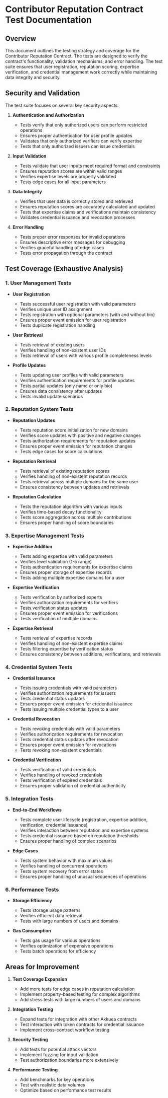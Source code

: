 # Contributor Reputation Contract Test Documentation

## Overview

This document outlines the testing strategy and coverage for the Contributor Reputation Contract. The tests are designed to verify the contract's functionality, validation mechanisms, and error handling. The test suite ensures that user registration, reputation scoring, expertise verification, and credential management work correctly while maintaining data integrity and security.

## Security and Validation

The test suite focuses on several key security aspects:

1. **Authentication and Authorization**
   - Tests verify that only authorized users can perform restricted operations
   - Ensures proper authentication for user profile updates
   - Validates that only authorized verifiers can verify expertise
   - Tests that only authorized issuers can issue credentials

2. **Input Validation**
   - Tests validate that user inputs meet required format and constraints
   - Ensures reputation scores are within valid ranges
   - Verifies expertise levels are properly validated
   - Tests edge cases for all input parameters

3. **Data Integrity**
   - Verifies that user data is correctly stored and retrieved
   - Ensures reputation scores are accurately calculated and updated
   - Tests that expertise claims and verifications maintain consistency
   - Validates credential issuance and revocation processes

4. **Error Handling**
   - Tests proper error responses for invalid operations
   - Ensures descriptive error messages for debugging
   - Verifies graceful handling of edge cases
   - Tests error propagation through the contract

## Test Coverage (Exhaustive Analysis)

### 1. User Management Tests

- **User Registration**
  - Tests successful user registration with valid parameters
  - Verifies unique user ID assignment
  - Tests registration with optional parameters (with and without bio)
  - Ensures proper event emission for user registration
  - Tests duplicate registration handling

- **User Retrieval**
  - Tests retrieval of existing users
  - Verifies handling of non-existent user IDs
  - Tests retrieval of users with various profile completeness levels

- **Profile Updates**
  - Tests updating user profiles with valid parameters
  - Verifies authentication requirements for profile updates
  - Tests partial updates (only name or only bio)
  - Ensures data consistency after updates
  - Tests invalid update scenarios

### 2. Reputation System Tests

- **Reputation Updates**
  - Tests reputation score initialization for new domains
  - Verifies score updates with positive and negative changes
  - Tests authorization requirements for reputation updates
  - Ensures proper event emission for reputation changes
  - Tests edge cases for score calculations

- **Reputation Retrieval**
  - Tests retrieval of existing reputation scores
  - Verifies handling of non-existent reputation records
  - Tests retrieval across multiple domains for the same user
  - Ensures consistency between updates and retrievals

- **Reputation Calculation**
  - Tests the reputation algorithm with various inputs
  - Verifies time-based decay functionality
  - Tests score aggregation across multiple contributions
  - Ensures proper handling of score boundaries

### 3. Expertise Management Tests

- **Expertise Addition**
  - Tests adding expertise with valid parameters
  - Verifies level validation (1-5 range)
  - Tests authentication requirements for expertise claims
  - Ensures proper storage of expertise records
  - Tests adding multiple expertise domains for a user

- **Expertise Verification**
  - Tests verification by authorized experts
  - Verifies authorization requirements for verifiers
  - Tests verification status updates
  - Ensures proper event emission for verifications
  - Tests verification of multiple domains

- **Expertise Retrieval**
  - Tests retrieval of expertise records
  - Verifies handling of non-existent expertise claims
  - Tests filtering expertise by verification status
  - Ensures consistency between additions, verifications, and retrievals

### 4. Credential System Tests

- **Credential Issuance**
  - Tests issuing credentials with valid parameters
  - Verifies authorization requirements for issuers
  - Tests credential status updates
  - Ensures proper event emission for credential issuance
  - Tests issuing multiple credential types to a user

- **Credential Revocation**
  - Tests revoking credentials with valid parameters
  - Verifies authorization requirements for revocation
  - Tests credential status updates after revocation
  - Ensures proper event emission for revocations
  - Tests revoking non-existent credentials

- **Credential Verification**
  - Tests verification of valid credentials
  - Verifies handling of revoked credentials
  - Tests verification of expired credentials
  - Ensures proper validation of credential authenticity

### 5. Integration Tests

- **End-to-End Workflows**
  - Tests complete user lifecycle (registration, expertise addition, verification, credential issuance)
  - Verifies interaction between reputation and expertise systems
  - Tests credential issuance based on reputation thresholds
  - Ensures proper handling of complex scenarios

- **Edge Cases**
  - Tests system behavior with maximum values
  - Verifies handling of concurrent operations
  - Tests system recovery from error states
  - Ensures proper handling of unusual sequences of operations

### 6. Performance Tests

- **Storage Efficiency**
  - Tests storage usage patterns
  - Verifies efficient data retrieval
  - Tests with large numbers of users and domains

- **Gas Consumption**
  - Tests gas usage for various operations
  - Verifies optimization of expensive operations
  - Tests batch operations for efficiency

## Areas for Improvement

1. **Test Coverage Expansion**
   - Add more tests for edge cases in reputation calculation
   - Implement property-based testing for complex algorithms
   - Add stress tests with large numbers of users and domains

2. **Integration Testing**
   - Expand tests for integration with other Akkuea contracts
   - Test interaction with token contracts for credential issuance
   - Implement cross-contract workflow testing

3. **Security Testing**
   - Add tests for potential attack vectors
   - Implement fuzzing for input validation
   - Test authorization boundaries more extensively

4. **Performance Testing**
   - Add benchmarks for key operations
   - Test with realistic data volumes
   - Optimize based on performance test results
